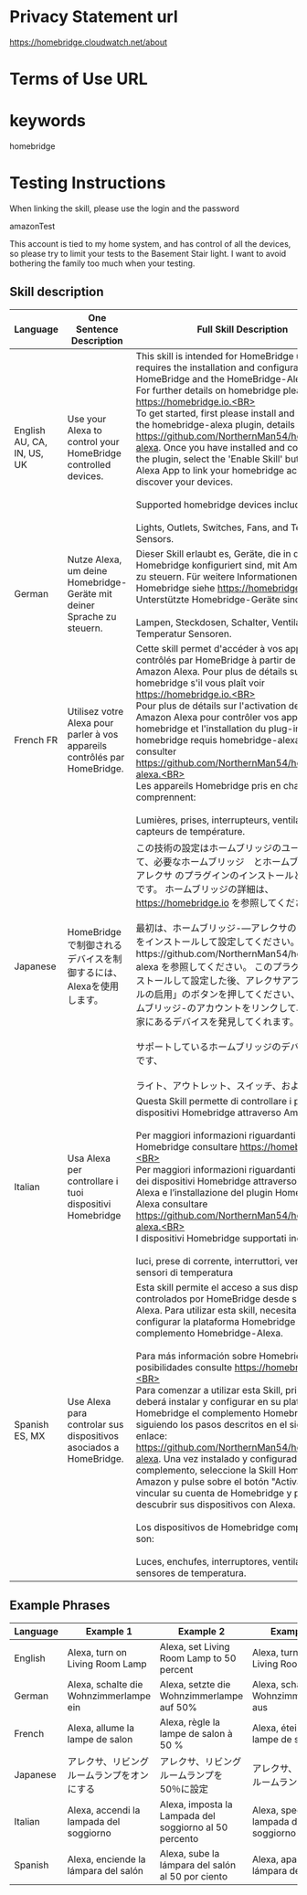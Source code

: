 # Privacy Statement url

https://homebridge.cloudwatch.net/about

# Terms of Use URL

# keywords

homebridge

# Testing Instructions

When linking the skill, please use the login and the password

amazonTest

This account is tied to my home system, and has control of all the devices, so please try to limit your tests to the Basement Stair light.  I want to avoid bothering the family too much when your testing.

## Skill description

| Language | One Sentence Description | Full Skill Description |
| ------ | -------- | -------- |
| English AU, CA, IN, US, UK| Use your Alexa to control your HomeBridge controlled devices. | This skill is intended for HomeBridge users, and requires the installation and configuration of HomeBridge and the HomeBridge-Alexa Plugin. For further details on homebridge please see https://homebridge.io.<BR><BR>To get started, first please install and configure the homebridge-alexa plugin, details are here https://github.com/NorthernMan54/homebridge-alexa. Once you have installed and configured the plugin, select the 'Enable Skill' button in the Alexa App to link your homebridge account and discover your devices.<BR><BR>Supported homebridge devices include:<BR><BR>Lights, Outlets, Switches, Fans, and Temperature Sensors. |
| German | Nutze Alexa, um deine Homebridge-Geräte mit deiner Sprache zu steuern. | Dieser Skill erlaubt es, Geräte, die in deiner Homebridge konfiguriert sind, mit Amazon Alexa zu steuern. Für weitere Informationen zu Homebridge siehe https://homebridge.io.<BR><BR>Unterstützte Homebridge-Geräte sind:<BR><BR>Lampen, Steckdosen, Schalter, Ventilatoren und Temperatur Sensoren.|
| French FR | Utilisez votre Alexa pour parler à vos appareils contrôlés par HomeBridge. | Cette skill permet d'accéder à vos appareils contrôlés par HomeBridge à partir de votre Amazon Alexa. Pour plus de détails sur homebridge s'il vous plaît voir https://homebridge.io.<BR><BR>Pour plus de détails sur l'activation de votre Amazon Alexa pour contrôler vos appareils homebridge et l'installation du plug-in homebridge requis homebridge-alexa, veuillez consulter https://github.com/NorthernMan54/homebridge-alexa.<BR><BR>Les appareils Homebridge pris en charge comprennent:<BR><BR>Lumières, prises, interrupteurs, ventilateurs et capteurs de température. |
| Japanese | HomeBridgeで制御されるデバイスを制御するには、Alexaを使用します。 | この技術の設定はホームブリッジのユーザーにして、必要なホームブリッジ　とホームブリッジ-―アレクサ のプラグインのインストールと設定の説明です。 ホームブリッジの詳細は、https://homebridge.io を参照してください。<BR><BR>最初は、ホームブリッジ-―アレクサのプラグインをインストールして設定してください。詳細はhttps://github.com/NorthernMan54/homebridge-alexa を参照してください。 このプラグインをインストールして設定した後、アレクサアプリに「スキルの启用」のボタンを押してください、これがホームブリッジ-のアカウントをリンクして、そして、家にあるデバイスを発見してくれます。<BR><BR>サポートしているホームブリッジのデバイスは以下です、<BR><BR>ライト、アウトレット、スイッチ、およびファン。|
| Italian | Usa Alexa per controllare i tuoi dispositivi Homebridge | Questa Skill permette di controllare i propri dispositivi Homebridge attraverso Amazon Alexa.<BR><BR>Per maggiori informazioni riguardanti Homebridge consultare https://homebridge.io.<BR><BR>Per maggiori informazioni riguardanti il controllo dei dispositivi Homebridge attraverso Amazon Alexa e l’installazione del plugin Homebridge-Alexa consultare https://github.com/NorthernMan54/homebridge-alexa.<BR><BR>I dispositivi Homebridge supportati includono:<BR><BR>luci, prese di corrente, interruttori, ventole e sensori di temperatura|
| Spanish ES, MX | Use Alexa para controlar sus dispositivos asociados a HomeBridge. | Esta skill permite el acceso a sus dispositivos controlados por HomeBridge desde su Amazon Alexa. Para utilizar esta skill, necesita instalar y configurar la plataforma Homebridge y el complemento Homebridge-Alexa. <BR><BR>Para más información sobre Homebridge y sus posibilidades consulte https://homebridge.io.<BR><BR>Para comenzar a utilizar esta Skill, primero deberá instalar y configurar en su plataforma Homebridge el complemento Homebridge-Alexa siguiendo los pasos descritos en el siguiente enlace: https://github.com/NorthernMan54/homebridge-alexa. Una vez instalado y configurado el complemento, seleccione la Skill Homebridge en Amazon y pulse sobre el botón "Activar" para vincular su cuenta de Homebridge y poder descubrir sus dispositivos con Alexa.<BR><BR>Los dispositivos de Homebridge compatibles son:<BR><BR>Luces, enchufes, interruptores, ventiladores y sensores de temperatura. |

## Example Phrases

| Language | Example 1 | Example 2 | Example 3 |
| -------- | --------- | --------- | --------- |
| English | Alexa, turn on Living Room Lamp | Alexa, set Living Room Lamp to 50 percent | Alexa, turn off Living Room Lamp |
| German | Alexa, schalte die Wohnzimmerlampe ein | Alexa, setzte die Wohnzimmerlampe auf 50% | Alexa, schalte die Wohnzimmerlampe aus |
| French | Alexa, allume la lampe de salon | Alexa, règle la lampe de salon à 50 % | Alexa, éteins la lampe de salon |
| Japanese | アレクサ、リビングルームランプをオンにする | アレクサ、リビングルームランプを50％に設定 | アレクサ、リビングルームランプを消す |
| Italian | Alexa, accendi la lampada del soggiorno | Alexa, imposta la Lampada del soggiorno al 50 percento | Alexa, spegni la lampada del soggiorno |
| Spanish | Alexa, enciende la lámpara del salón | Alexa, sube la lámpara del salón al 50 por ciento | Alexa, apaga la lámpara del salón |

